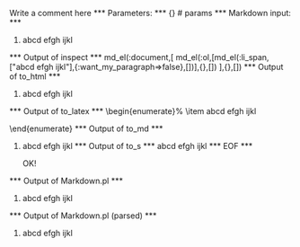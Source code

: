 Write a comment here
*** Parameters: ***
{} # params 
*** Markdown input: ***
1. abcd
efgh
ijkl

*** Output of inspect ***
md_el(:document,[
	md_el(:ol,[md_el(:li_span,["abcd efgh ijkl"],{:want_my_paragraph=>false},[])],{},[])
],{},[])
*** Output of to_html ***
<ol>
<li>abcd efgh ijkl</li>
</ol>
*** Output of to_latex ***
\begin{enumerate}%
\item abcd efgh ijkl

\end{enumerate}
*** Output of to_md ***
1.  abcd efgh ijkl
*** Output of to_s ***
abcd efgh ijkl
*** EOF ***



	OK!



*** Output of Markdown.pl ***
<ol>
<li>abcd
efgh
ijkl</li>
</ol>

*** Output of Markdown.pl (parsed) ***
<div
    ><ol>
<li>abcd
efgh
ijkl</li
      >
</ol
  ></div
>